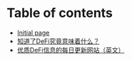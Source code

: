 # Table of contents

* [Initial page](README.md)
* [知道了DeFi究竟意味着什么？](zhi-dao-le-defi-jiu-jing-yi-wei-zhe-shen-me.md)
* [优质DeFi信息的每日更新网站（英文）](https://www.globaldefi.com)

